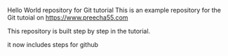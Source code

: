 Hello World repository for Git tutorial
This is an example repository for the Git tutoial on https://www.preecha55.com

This repository is built step by step in the tutorial.

it now includes steps for github
